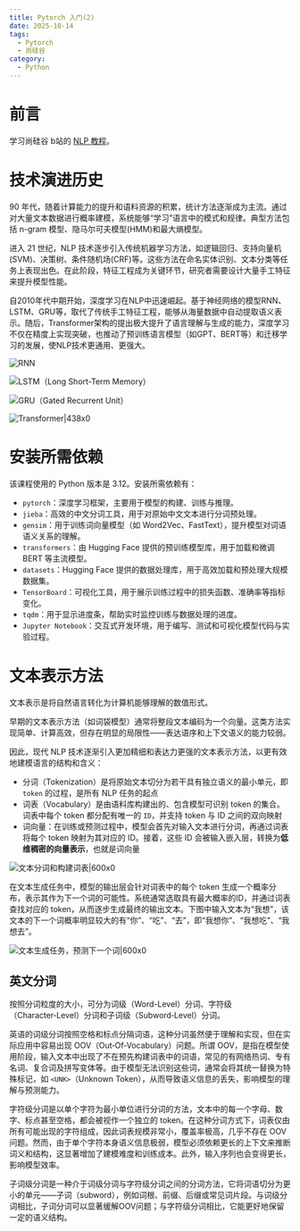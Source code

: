 ```yaml
---
title: Pytorch 入门(2)
date: 2025-10-14
tags:
  - Pytorch
  - 尚硅谷
category:
  - Python
---
```

# 前言

学习尚硅谷 b站的 [NLP 教程](https://www.bilibili.com/video/BV1k44LzPEhU)。

<!-- more -->

# 技术演进历史

90 年代，随着计算能力的提升和语料资源的积累，统计方法逐渐成为主流。通过对大量文本数据进行概率建模，系统能够“学习”语言中的模式和规律。典型方法包括 n-gram 模型、隐马尔可夫模型(HMM)和最大熵模型。

进入 21 世纪，NLP 技术逐步引入传统机器学习方法，如逻辑回归、支持向量机 (SVM)、决策树、条件随机场(CRF)等。这些方法在命名实体识别、文本分类等任务上表现出色。在此阶段，特征工程成为关键环节，研究者需要设计大量手工特征来提升模型性能。

自2010年代中期开始，深度学习在NLP中迅速崛起。基于神经网络的模型RNN、LSTM、GRU等，取代了传统手工特征工程，能够从海量数据中自动提取语义表示。随后，Transformer架构的提出极大提升了语言理解与生成的能力，深度学习不仅在精度上实现突破，也推动了预训练语言模型（如GPT、BERT等）和迁移学习的发展，使NLP技术更通用、更强大。

![RNN](https://vip.123pan.cn/1844935313/obsidian/20251014224728382.png)

![LSTM（Long Short-Term Memory）](https://vip.123pan.cn/1844935313/obsidian/20251014224924676.png)

![GRU（Gated Recurrent Unit）](https://vip.123pan.cn/1844935313/obsidian/20251014224958375.png)

![Transformer|438x0](https://vip.123pan.cn/1844935313/obsidian/20251014225051167.png)

# 安装所需依赖

该课程使用的 Python 版本是 3.12。安装所需依赖有：

- `pytorch`：深度学习框架，主要用于模型的构建、训练与推理。
- `jieba`：高效的中文分词工具，用于对原始中文文本进行分词预处理。
- `gensim`：用于训练词向量模型（如 Word2Vec、FastText），提升模型对词语语义关系的理解。
- `transformers`：由 Hugging Face 提供的预训练模型库，用于加载和微调 BERT 等主流模型。
- `datasets`：Hugging Face 提供的数据处理库，用于高效加载和预处理大规模数据集。
- `TensorBoard`：可视化工具，用于展示训练过程中的损失函数、准确率等指标变化。
- `tqdm`：用于显示进度条，帮助实时监控训练与数据处理的进度。
- `Jupyter Notebook`：交互式开发环境，用于编写、测试和可视化模型代码与实验过程。

# 文本表示方法

文本表示是将自然语言转化为计算机能够理解的数值形式。

早期的文本表示方法（如词袋模型）通常将整段文本编码为一个向量。这类方法实现简单、计算高效，但存在明显的局限性——表达语序和上下文语义的能力较弱。

因此，现代 NLP 技术逐渐引入更加精细和表达力更强的文本表示方法，以更有效地建模语言的结构和含义：

 - 分词（Tokenization）是将原始文本切分为若干具有独立语义的最小单元，即 `token` 的过程，是所有 NLP 任务的起点
 - 词表（Vocabulary）是由语料库构建出的、包含模型可识别 token 的集合。词表中每个 token 都分配有唯一的 `ID`，并支持 token 与 ID 之间的双向映射
- 词向量：在训练或预测过程中，模型会首先对输入文本进行分词，再通过词表将每个 token 映射为其对应的 ID。接着，这些 ID 会被输入嵌入层，转换为**低维稠密的向量表示**，也就是词向量

![文本分词和构建词表|600x0](https://vip.123pan.cn/1844935313/obsidian/20251015203201267.png)

在文本生成任务中，模型的输出层会针对词表中的每个 token 生成一个概率分布，表示其作为下一个词的可能性。系统通常选取具有最大概率的ID，并通过词表查找对应的 token，从而逐步生成最终的输出文本。下图中输入文本为“我想”，该文本的下一个词概率明显较大的有“你”、“吃”、“去”，即“我想你”、“我想吃”、“我想去”。

![文本生成任务，预测下一个词|600x0](https://vip.123pan.cn/1844935313/obsidian/20251015203535035.png)

## 英文分词

按照分词粒度的大小，可分为词级（Word-Level）分词、字符级（Character‑Level）分词和子词级（Subword‑Level）分词。

英语的词级分词按照空格和标点分隔词语，这种分词虽然便于理解和实现，但在实际应用中容易出现 OOV（Out‑Of‑Vocabulary）问题。所谓 OOV，是指在模型使用阶段，输入文本中出现了不在预先构建词表中的词语，常见的有网络热词、专有名词、复合词及拼写变体等。由于模型无法识别这些词，通常会将其统一替换为特殊标记，如 `<UNK>`（Unknown Token），从而导致语义信息的丢失，影响模型的理解与预测能力。

字符级分词是以单个字符为最小单位进行分词的方法，文本中的每一个字母、数字、标点甚至空格，都会被视作一个独立的 token。在这种分词方式下，词表仅由所有可能出现的字符组成，因此词表规模非常小，覆盖率极高，几乎不存在 OOV问题。然而，由于单个字符本身语义信息极弱，模型必须依赖更长的上下文来推断词义和结构，这显著增加了建模难度和训练成本。此外，输入序列也会变得更长，影响模型效率。

子词级分词是一种介于词级分词与字符级分词之间的分词方法，它将词语切分为更小的单元——子词（subword），例如词根、前缀、后缀或常见词片段。与词级分词相比，子词分词可以显著缓解OOV问题；与字符级分词相比，它能更好地保留一定的语义结构。


